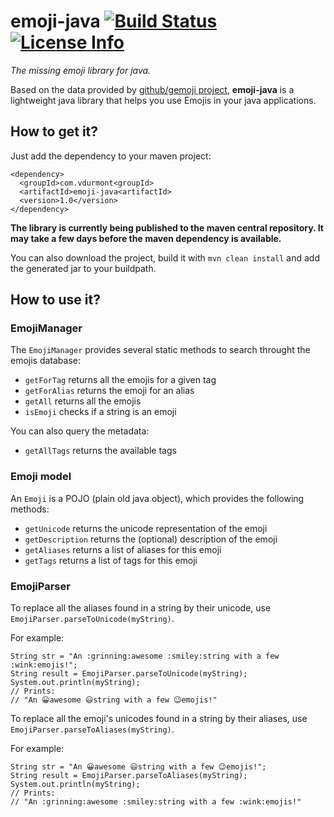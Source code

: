 emoji-java [![Build Status](https://travis-ci.org/vdurmont/emoji-java.svg?branch=master)](https://travis-ci.org/vdurmont/emoji-java) [![License Info](http://img.shields.io/badge/license-The%20MIT%20License-brightgreen.svg)](https://github.com/vdurmont/emoji-java/blob/master/LICENSE.md)
===

*The missing emoji library for java.*

Based on the data provided by [github/gemoji project](https://github.com/github/gemoji), **emoji-java** is a lightweight java library that helps you use Emojis in your java applications.

## How to get it?

Just add the dependency to your maven project:

```
<dependency>
  <groupId>com.vdurmont<groupId>
  <artifactId>emoji-java<artifactId>
  <version>1.0</version>
</dependency>
```

**The library is currently being published to the maven central repository. It may take a few days before the maven dependency is available.**

You can also download the project, build it with `mvn clean install` and add the generated jar to your buildpath.

## How to use it?

### EmojiManager

The `EmojiManager` provides several static methods to search throught the emojis database:

* `getForTag` returns all the emojis for a given tag
* `getForAlias` returns the emoji for an alias
* `getAll` returns all the emojis
* `isEmoji` checks if a string is an emoji

You can also query the metadata:

* `getAllTags` returns the available tags

### Emoji model

An `Emoji` is a POJO (plain old java object), which provides the following methods:

* `getUnicode` returns the unicode representation of the emoji
* `getDescription` returns the (optional) description of the emoji
* `getAliases` returns a list of aliases for this emoji
* `getTags` returns a list of tags for this emoji

### EmojiParser

To replace all the aliases found in a string by their unicode, use `EmojiParser.parseToUnicode(myString)`.

For example:

```
String str = "An :grinning:awesome :smiley:string with a few :wink:emojis!";
String result = EmojiParser.parseToUnicode(myString);
System.out.println(myString);
// Prints:
// "An 😀awesome 😃string with a few 😉emojis!"
```

To replace all the emoji's unicodes found in a string by their aliases, use `EmojiParser.parseToAliases(myString)`.

For example:

```
String str = "An 😀awesome 😃string with a few 😉emojis!";
String result = EmojiParser.parseToAliases(myString);
System.out.println(myString);
// Prints:
// "An :grinning:awesome :smiley:string with a few :wink:emojis!"
```
